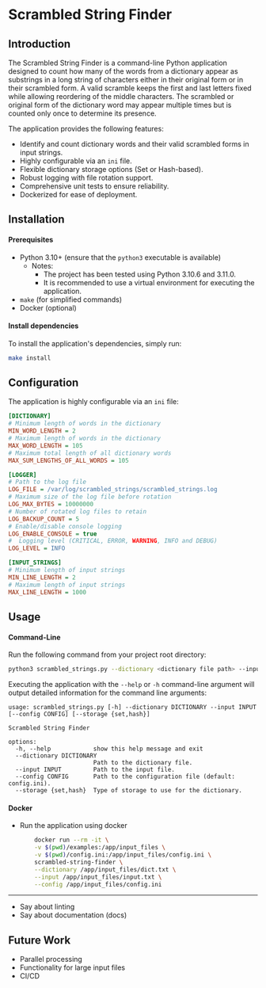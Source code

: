 # Scrambled String Finder

## Introduction
The Scrambled String Finder is a command-line Python application designed to count how many of the words from a dictionary appear as substrings in a long string of characters either in their original form or in their scrambled form. A valid scramble keeps the first and last letters fixed while allowing reordering of the middle characters. The scrambled or original form of the dictionary word may appear multiple times but is counted only once to determine its presence. 

The application provides the following features:
- Identify and count dictionary words and their valid scrambled forms in input strings.
- Highly configurable via an `ini` file.
- Flexible dictionary storage options (Set or Hash-based).
- Robust logging with file rotation support.
- Comprehensive unit tests to ensure reliability.
- Dockerized for ease of deployment.

## Installation

#### Prerequisites
* Python 3.10+ (ensure that the `python3` executable is available)
  * Notes:
    * The project has been tested using Python 3.10.6 and 3.11.0.
    * It is recommended to use a virtual environment for executing the application.
* `make` (for simplified commands)
* Docker (optional)

#### Install dependencies
To install the application's dependencies, simply run:
```bash
make install
```

## Configuration
The application is highly configurable via an `ini` file:
```ini
[DICTIONARY]
# Minimum length of words in the dictionary
MIN_WORD_LENGTH = 2
# Maximum length of words in the dictionary
MAX_WORD_LENGTH = 105
# Maximum total length of all dictionary words
MAX_SUM_LENGTHS_OF_ALL_WORDS = 105

[LOGGER]
# Path to the log file
LOG_FILE = /var/log/scrambled_strings/scrambled_strings.log
# Maximum size of the log file before rotation
LOG_MAX_BYTES = 10000000
# Number of rotated log files to retain
LOG_BACKUP_COUNT = 5
# Enable/disable console logging
LOG_ENABLE_CONSOLE = true
#  Logging level (CRITICAL, ERROR, WARNING, INFO and DEBUG)
LOG_LEVEL = INFO

[INPUT_STRINGS]
# Minimum length of input strings
MIN_LINE_LENGTH = 2
# Maximum length of input strings
MAX_LINE_LENGTH = 1000
```

## Usage

#### Command-Line
Run the following command from your project root directory:
```bash
python3 scrambled_strings.py --dictionary <dictionary file path> --input <dictionary file path> [--config config_file] [--storage {set,hash}]
```

Executing the application with the `--help` or `-h` command-line argument will output detailed information for the command line arguments:
```text
usage: scrambled_strings.py [-h] --dictionary DICTIONARY --input INPUT [--config CONFIG] [--storage {set,hash}]

Scrambled String Finder

options:
  -h, --help            show this help message and exit
  --dictionary DICTIONARY
                        Path to the dictionary file.
  --input INPUT         Path to the input file.
  --config CONFIG       Path to the configuration file (default: config.ini).
  --storage {set,hash}  Type of storage to use for the dictionary.
```

#### Docker
- Run the application using docker
    ```bash
        docker run --rm -it \
        -v $(pwd)/examples:/app/input_files \
        -v $(pwd)/config.ini:/app/input_files/config.ini \
        scrambled-string-finder \
        --dictionary /app/input_files/dict.txt \
        --input /app/input_files/input.txt \
        --config /app/input_files/config.ini
    ```
--------

- Say about linting
- Say about documentation (docs)

## Future Work
- Parallel processing
- Functionality for large input files
- CI/CD